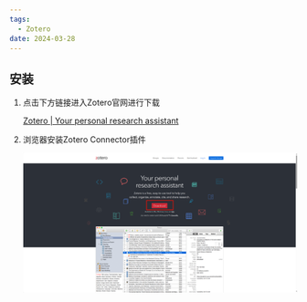 ```yaml
---
tags:
  - Zotero
date: 2024-03-28
---
```


## 安装

1. 点击下方链接进入Zotero官网进行下载

	[Zotero | Your personal research assistant](https://www.zotero.org/)

2. 浏览器安装Zotero Connector插件

	![](Pasted%20image%2020240328193057.png)